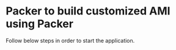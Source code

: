 # Packer to build customized AMI using Packer

Follow below steps in order to start the application.

